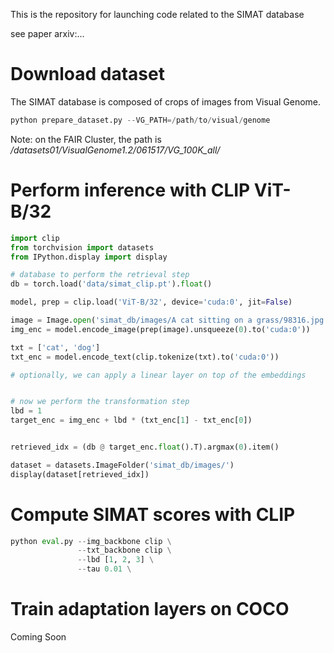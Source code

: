 This is the repository for launching code related to the SIMAT database

see paper arxiv:...

# Download dataset

The SIMAT database is composed of crops of images from Visual Genome. 

```python
python prepare_dataset.py --VG_PATH=/path/to/visual/genome
```
Note: on the FAIR Cluster, the path is */datasets01/VisualGenome1.2/061517/VG_100K_all/*

# Perform inference with CLIP ViT-B/32

```python
import clip
from torchvision import datasets
from IPython.display import display

# database to perform the retrieval step
db = torch.load('data/simat_clip.pt').float()

model, prep = clip.load('ViT-B/32', device='cuda:0', jit=False)

image = Image.open('simat_db/images/A cat sitting on a grass/98316.jpg')
img_enc = model.encode_image(prep(image).unsqueeze(0).to('cuda:0'))

txt = ['cat', 'dog']
txt_enc = model.encode_text(clip.tokenize(txt).to('cuda:0'))

# optionally, we can apply a linear layer on top of the embeddings


# now we perform the transformation step
lbd = 1
target_enc = img_enc + lbd * (txt_enc[1] - txt_enc[0])


retrieved_idx = (db @ target_enc.float().T).argmax(0).item()

dataset = datasets.ImageFolder('simat_db/images/')
display(dataset[retrieved_idx])

```



# Compute SIMAT scores with CLIP


```python
python eval.py --img_backbone clip \
               --txt_backbone clip \
               --lbd [1, 2, 3] \
               --tau 0.01 \

```

# Train adaptation layers on COCO

Coming Soon